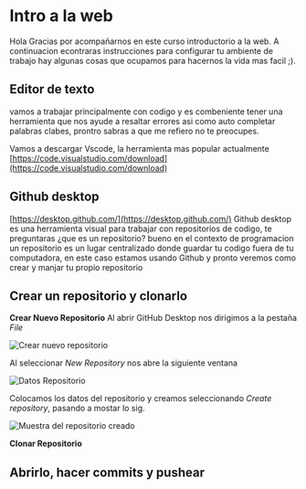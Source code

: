 # Intro a la web

Hola Gracias por acompañarnos en este curso introductorio a la web. A continuacion econtraras instrucciones para configurar tu ambiente de trabajo hay algunas cosas que ocupamos para hacernos la vida mas facil ;).



## Editor de texto

vamos a trabajar principalmente con codigo y es combeniente tener una herramienta que nos ayude a resaltar errores asi como auto completar palabras clabes, prontro sabras a que me refiero no te preocupes. 

Vamos a descargar Vscode, la herramienta mas popular actualmente
[https://code.visualstudio.com/download](https://code.visualstudio.com/download)


## Github desktop

[https://desktop.github.com/](https://desktop.github.com/)
Github desktop es una herramienta visual para trabajar con repositorios de codigo, te preguntaras ¿que es un repositorio? bueno en el contexto de programacion un repositorio es un lugar centralizado donde guardar tu codigo fuera de tu computadora, en este caso estamos usando Github y pronto veremos como crear y manjar tu propio repositorio

## Crear un repositorio y clonarlo
**Crear Nuevo Repositorio**
Al abrir GitHub Desktop nos dirigimos a la pestaña _File_

![Crear nuevo repositorio](https://media1.giphy.com/media/RGeayzgZOLsG5CAO4D/giphy.gif)

Al seleccionar _New Repository_ nos abre la siguiente ventana

![Datos Repositorio](https://media3.giphy.com/media/h4erwvfrPRG9iySu26/giphy.gif)

Colocamos los datos del repositorio y creamos 
seleccionando _Create repository_, pasando a mostar lo sig.

![Muestra del repositorio creado](https://i.ibb.co/CW6xYWL/Muestra-del-repositorio-creado.png)

__Clonar Repositorio__

## Abrirlo, hacer commits y pushear
